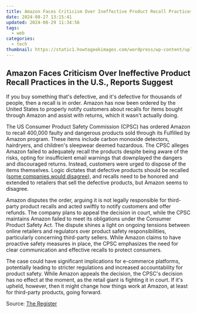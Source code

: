 ```yaml
---
title: Amazon Faces Criticism Over Ineffective Product Recall Practices in the U.S., Reports Suggest
date: 2024-08-27 13:15:41
updated: 2024-08-29 11:34:56
tags:
  - web
categories:
  - tech
thumbnail: https://static1.howtogeekimages.com/wordpress/wp-content/uploads/2023/11/53008719105_b9193d1342_o.jpg
---
```


## Amazon Faces Criticism Over Ineffective Product Recall Practices in the U.S., Reports Suggest

If you buy something that's defective, and it's defective for thousands of people, then a recall is in order. Amazon has now been ordered by the United States to properly notify customers about recalls for items bought through Amazon and assist with returns, which it wasn't actually doing.

 The US Consumer Product Safety Commission (CPSC) has ordered Amazon to recall 400,000 faulty and dangerous products sold through its Fulfilled by Amazon program. These items include carbon monoxide detectors, hairdryers, and children's sleepwear deemed hazardous. The CPSC alleges Amazon failed to adequately recall the products despite being aware of the risks, opting for insufficient email warnings that downplayed the dangers and discouraged returns. Instead, customers were urged to dispose of the items themselves. Logic dictates that defective products should be recalled ([some companies would disagree](https://some-guidance.techidaily.com/updated-the-connoisseurs-guide-to-adding-precise-dates-on-images/)), and recalls need to be honored and extended to retailers that sell the defective products, but Amazon seems to disagree.

 Amazon disputes the order, arguing it is not legally responsible for third-party product recalls and acted swiftly to notify customers and offer refunds. The company plans to appeal the decision in court, while the CPSC maintains Amazon failed to meet its obligations under the Consumer Product Safety Act. The dispute shines a light on ongoing tensions between online retailers and regulators over product safety responsibilities, particularly concerning third-party sellers. While Amazon claims to have proactive safety measures in place, the CPSC emphasizes the need for clear communication and effective recalls to protect consumers.

 The case could have significant implications for e-commerce platforms, potentially leading to stricter regulations and increased accountability for product safety. While Amazon appeals the decision, the CPSC's decision has no effect at the moment, as the retail giant is fighting it in court. If it's upheld, however, then it might change how things work at Amazon, at least for third-party products, going forward.

 Source: [The Register](https://www.theregister.com/2024/07/30/amazon%5Fordered%5Fto%5Fhandle%5Frecall/)

<ins class="adsbygoogle"
     style="display:block"
     data-ad-format="autorelaxed"
     data-ad-client="ca-pub-7571918770474297"
     data-ad-slot="1223367746"></ins>



<ins class="adsbygoogle"
     style="display:block"
     data-ad-client="ca-pub-7571918770474297"
     data-ad-slot="8358498916"
     data-ad-format="auto"
     data-full-width-responsive="true"></ins>
